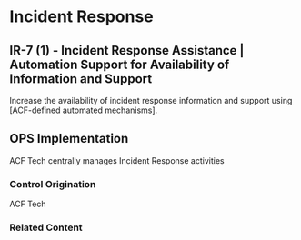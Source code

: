 # Incident Response
## IR-7 (1) - Incident Response Assistance | Automation Support for Availability of Information and Support

Increase the availability of incident response information and support using [ACF-defined automated mechanisms].

## OPS Implementation

ACF Tech centrally manages Incident Response activities

### Control Origination

ACF Tech

### Related Content
